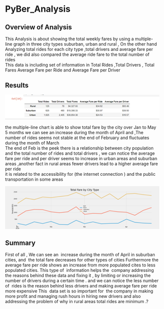 
# PyBer_Analysis


## Overview of Analysis

This Analysis is about showing the total weekly fares by using a  multiple-line graph in three city types  suburban, urban and rural , On the other hand Analyzing total rides for each city type ,total drivers and average fare per ride , we did also compared   the average ride fare to the total number of rides  
This data is  including set of information  in Total Rides	,Total Drivers ,	Total Fares	Average Fare per Ride and 	Average Fare per Driver


## Results


               
               
  
  
  
![](analysis/Readme.png)




the multiple-line chart  is able to show  total fare by the city over Jan to May 5 months we can see an increase during the month of April and  ,The number of rides seems not stable  at the end of February and fluctuates during the month of March  
The end of Feb is the peek there is a relationship between city population and the total number of rides and total drivers , we can notice the average fare per ride and per driver seems to increase in urban areas and suburban areas ,another fact  in rural areas fewer drivers   lead to a higher average fare per ride  
it is related to  the accessibility for (the internet connection ) and the public transportation in some areas  


![](analysis/PyBer_fare_summary.png)


## Summary
First of all , We can see an  increase during the month of April in suburban cities, and  the total fare decreases for other types of cities
Furthermore the average fare per ride shows an increase from more populated cites to less populated cities.
This type of  information helps the  company addressing the reasons behind these data and fixing it , by limiting or increasing the number of drivers during a certain time . and we can notice the less number of  rides is the reason behind less drivers and making average fare per ride more expensive
This  data set is so important for  the company in making more profit and managing rush hours in hiring new drivers and also addressing the problem of why in rural areas
total rides are  minimum  .?


